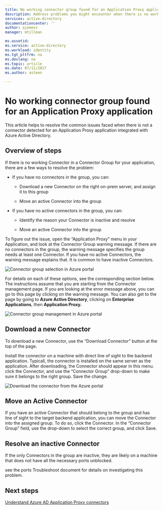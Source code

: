 ```yaml
---
title: No working connector group found for an Application Proxy application | Microsoft Docs
description: Address problems you might encounter when there is no working Connector in a Connector Group for your application with the Azure AD Application Proxy
services: active-directory
documentationcenter: ''
author: ajamess
manager: mtillman

ms.assetid: 
ms.service: active-directory
ms.workload: identity
ms.tgt_pltfrm: na
ms.devlang: na
ms.topic: article
ms.date: 07/11/2017
ms.author: asteen

---
```


# No working connector group found for an Application Proxy application

This article helps to resolve the common issues faced when there is not a connector detected for an Application Proxy application integrated with Azure Active Directory.

## Overview of steps
If there is no working Connector in a Connector Group for your application, there are a few ways to resolve the problem:

-   If you have no connectors in the group, you can:

    -   Download a new Connector on the right on-prem server, and assign it to this group

    -   Move an active Connector into the group

-   If you have no active connectors in the group, you can:

    -   Identify the reason your Connector is inactive and resolve

    -   Move an active Connector into the group

To figure out the issue, open the “Application Proxy” menu in your Application, and look at the Connector Group warning message. If there are no connectors in the group, the warning message specifies the group needs at least one Connector. If you have no active Connectors, the warning message explains that. It is common to have inactive Connectors. 

   ![Connector group selection in Azure portal](./media/application-proxy-connectivity-no-working-connector/no-active-connector.png)

For details on each of these options, see the corresponding section below. The instructions assume that you are starting from the Connector management page. If you are looking at the error message above, you can go to this page by clicking on the warning message. You can also get to the page by going to **Azure Active Directory**, clicking on **Enterprise Applications**, then **Application Proxy.**

   ![Connector group management in Azure portal](./media/application-proxy-connectivity-no-working-connector/app-proxy.png)

## Download a new Connector

To download a new Connector, use the “Download Connector” button at the top of the page.

Install the connector on a machine with direct line of sight to the backend application. Typicall, the connector is installed on the same server as the application. After downloading, the Connector should appear in this menu. click the Connector, and use the “Connector Group” drop-down to make sure it belongs to the right group. Save the change.

   ![Download the connector from the Azure portal](./media/application-proxy-connectivity-no-working-connector/download-connector.png)
   
## Move an Active Connector

If you have an active Connector that should belong to the group and has line of sight to the target backend application, you can move the Connector into the assigned group. To do so, click the Connector. In the “Connector Group” field, use the drop-down to select the correct group, and click Save.

## Resolve an inactive Connector

If the only Connectors in the group are inactive, they are likely on a machine that does not have all the necessary ports unblocked.

see the ports Troubleshoot document for details on investigating this problem.

## Next steps
[Understand Azure AD Application Proxy connectors](manage-apps/application-proxy-connectors.md)



